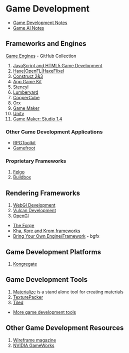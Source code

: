 # Game Development

- [Game Development Notes](game-development-notes.md)
- [Game AI Notes](game-ai-notest.md)

## Frameworks and Engines

[Game Engines](https://github.com/collections/game-engines) - GitHub Collection

1. [JavaScript and HTML5 Game Development](game-engines-and-frameworks/javascript-html5-game-development.md)
2. [Haxe|OpenFL|HaxeFlixel](game-engines-and-frameworks/haxe-flixel-game-development.md)
3. [Construct 2&3](game-engines-and-frameworks/construct-game-development.md)
4. [App Game Kit](game-engines-and-frameworks/app-game-kit-development.md)
5. [Stencyl](game-engines-and-frameworks/stencyl-game-development.md)
6. [Lumberyard](https://aws.amazon.com/lumberyard/)
7. [CopperCube](https://www.ambiera.com/coppercube/index.html)
8. [Orx](https://orx-project.org/)
9. [Game Maker](game-maker-development.md)
10. [Unity](game-engines-and-frameworks/unity-game-development.md)
11. [Game Maker: Studio 1.4](game-engines-and-frameworks/game-maker-studio-1.md)

### Other Game Development Applications

- [RPGToolkit](http://www.rpgtoolkit.net/)
- [Gamefroot](https://make.gamefroot.com/)

### Proprietary Frameworks

1. [Felgo](https://felgo.com/)
2. [Buildbox](https://www.buildbox.com/)

## Rendering Frameworks

1. [WebGl Development](webgl-development.md)
2. [Vulcan Development](vulcan-development.md)
3. [OpenGl](opengl-development.md)

- [The Forge](https://github.com/ConfettiFX/The-Forge)
- [Kha, Kore and Krom frameworks](https://github.com/Kode)
- [Bring Your Own Engine/Framework](https://github.com/bkaradzic/bgfx) - bgfx

## Game Development Platforms

1. [Kongregate](game-development-platforms/kongregate-notes.md)

## Game Development Tools

1. [Materialize](http://www.boundingboxsoftware.com/materialize/index.php) is a stand alone tool for creating materials
2. [TexturePacker](https://www.codeandweb.com/texturepacker)
3. [Tiled](https://www.mapeditor.org/)

- [More game development tools](game-development-tools.md)

## Other Game Development Resources

1. [Wireframe magazine](https://wireframe.raspberrypi.org/issues)
2. [NVIDIA GameWorks](https://developer.nvidia.com/gameworks)
